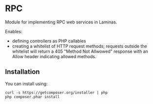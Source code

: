RPC
===

Module for implementing RPC web services in Laminas.

Enables:

- defining controllers as PHP callables
- creating a whitelist of HTTP request methods; requests outside the whitelist
  will return a 405 "Method Not Allwowed" response with an Allow header
  indicating allowed methods.


Installation
------------

You can install using:

```
curl -s https://getcomposer.org/installer | php
php composer.phar install
```
